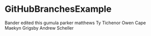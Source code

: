 # GitHubBranchesExample
Bander edited this
gumula
parker matthews
Ty Tichenor
Owen Cape
Maekyn Grigsby
Andrew Scheller